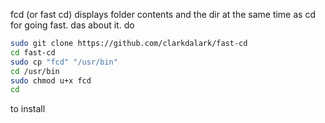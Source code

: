 fcd (or fast cd) displays folder contents and the dir at the same time as cd for going fast.
das about it.
do
```bash
sudo git clone https://github.com/clarkdalark/fast-cd
cd fast-cd
sudo cp "fcd" "/usr/bin"
cd /usr/bin
sudo chmod u+x fcd
cd
```
to install

